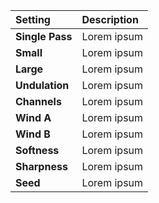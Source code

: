 | Setting         | Description |
| :-------------- | :---------- |
| **Single Pass** | Lorem ipsum |
| **Small**       | Lorem ipsum |
| **Large**       | Lorem ipsum |
| **Undulation**  | Lorem ipsum |
| **Channels**    | Lorem ipsum |
| **Wind A**      | Lorem ipsum |
| **Wind B**      | Lorem ipsum |
| **Softness**    | Lorem ipsum |
| **Sharpness**   | Lorem ipsum |
| **Seed**        | Lorem ipsum |
